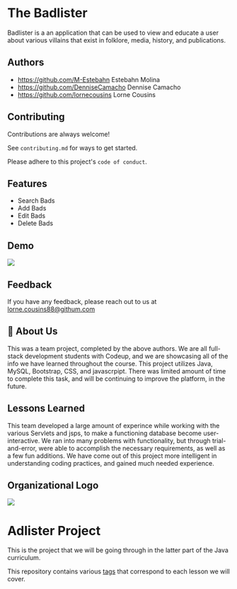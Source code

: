 # The Badlister

Badlister is a an application that can be used to view and educate a user about various villains that exist in folklore, media, history, and publications.


## Authors

- https://github.com/M-Estebahn Estebahn Molina
- https://github.com/DenniseCamacho Dennise Camacho
- https://github.com/lornecousins Lorne Cousins
## Contributing

Contributions are always welcome!

See `contributing.md` for ways to get started.

Please adhere to this project's `code of conduct`.


## Features

- Search Bads   
- Add Bads
- Edit Bads
- Delete Bads

## Demo
<img src="https://cdn.pixabay.com/photo/2020/07/03/19/21/villain-5367336_1280.jpg">

## Feedback

If you have any feedback, please reach out to us at lorne.cousins88@githum.com


## 🚀 About Us
This was a team project, completed by the above authors.  We are all full-stack development students with Codeup, and we are showcasing all of the info we have learned throughout the course.  This project utilizes Java, MySQL, Bootstrap, CSS, and javascrpipt.  There was limited amount of time to complete this task, and will be continuing to improve the platform, in the future.


## Lessons Learned

This team developed a large amount of experince while working with the various Servlets and jsps, to make a functioning database become user-interactive.  We ran into many problems with functionality, but through trial-and-error, were able to accomplish the necessary requirements, as well as a few fun additions.  We have come out of this project more intelligent in understanding coding practices, and gained much needed experience.
 
 ## Organizational Logo
<img src="https://avatars.githubusercontent.com/u/105081329?s=400&u=550f68e443ff6a44908ceb7f0637c608410b00a0&v=4">

# Adlister Project

This is the project that we will be going through in the latter part of the Java
curriculum.

This repository contains various
[tags](https://git-scm.com/book/en/v2/Git-Basics-Tagging) that correspond to
each lesson we will cover.


